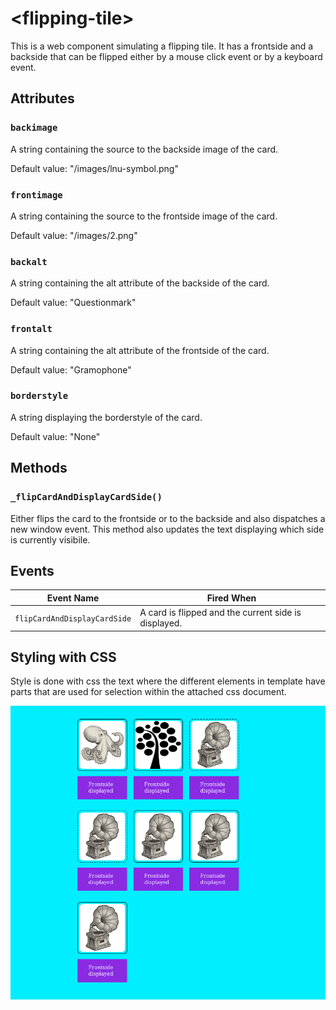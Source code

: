 # &lt;flipping-tile&gt;

This is a web component simulating a flipping tile. It has a frontside and a backside
that can be flipped either by a mouse click event or by a keyboard event.

## Attributes

### `backimage`

A string containing the source to the backside image of the card.

Default value: "/images/lnu-symbol.png"

### `frontimage`

A string containing the source to the frontside image of the card.

Default value: "/images/2.png"

### `backalt`

A string containing the alt attribute of the backside of the card.

Default value: "Questionmark"

### `frontalt`

A string containing the alt attribute of the frontside of the card.

Default value: "Gramophone"

### `borderstyle`

A string displaying the borderstyle of the card.

Default value: "None"

## Methods

### `_flipCardAndDisplayCardSide()`

Either flips the card to the frontside or to the backside and also dispatches a new window event. This method also updates the text displaying which side is currently visibile.

## Events

| Event Name                   |  Fired When                                          |
| ---------------------------- | ---------------------------------------------------- |
| `flipCardAndDisplayCardSide` | A card is flipped and the current side is displayed. |

## Styling with CSS

Style is done with css the text where the different elements in template have parts that are used for selection within the attached css document.

![tile-examples.png](./images/ExampleImage.png)
